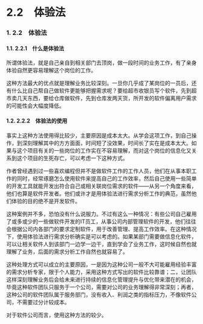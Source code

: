 # 2.2　体验法

### 1. 2.2　体验法 <a id="2_2&#x3000;&#x4F53;&#x9A8C;&#x6CD5;"></a>

#### 1.1. 2.2.1　什么是体验法 <a id="2_2_1&#x3000;&#x4EC0;&#x4E48;&#x662F;&#x4F53;&#x9A8C;&#x6CD5;"></a>

所谓体验法，就是自己亲自到相关部门去顶岗，做一段时间的业务工作，有了亲身体验自然更容易理解这个岗位的工作。

这种方法最大的优点就是理解业务比较深刻。一旦你几乎成了某岗位的一员后，还有什么比自己帮自己做软件更能够把握需求呢？要给超市收银员写个软件，先到超市卖几天东西，要给仓库做软件，先到仓库发两天货，所开发的软件偏离用户需求的可能性会大幅度降低。

#### 1.2. 2.2.2　体验法的使用 <a id="2_2_2&#x3000;&#x4F53;&#x9A8C;&#x6CD5;&#x7684;&#x4F7F;&#x7528;"></a>

事实上这种方法使用得比较少，主要原因是成本太大。从学会这项工作，到自己操作，到深刻理解其中的方方面面，时间短了没效果，时间长了实在是成本太大。如果与这个项目有关的一些岗位的工作实在不容易理解，而对这个岗位的信息化又关系到这个项目的生死存亡，可以考虑一下这种方式。

作者曾经遇到过一些喜欢编程但并不是做软件工作的工作人员，他们在从事本职工作的同时，经常琢磨怎么使用软件来提高自己的工作效率，然后自己使用一些简单的开发工具就能开发出符合自己或相关联岗位需求的软件——从另一个角度来看，他们也算是软件开发者。他们或许才是用体验法进行需求分析工作的典范，虽然他们体验的目的绝不是开发软件。

这种案例并不多，恐怕没有什么说服力。不过有这么一种情况：有些公司自己雇用了或多或少的一些做软件开发的IT员工，从事公司内部管理软件的开发，他们往往会根据公司内各部门的要求定制软件，用于改善管理、提高工作效率。在这种情况下，使用体验法进行需求分析确实是可以考虑的。如果某部门需要做信息化软件，可以让相关软件人到该部门一边学一边干，直到学会了业务工作，这时候自然也就理解了业务，后面的需求分析工作自然也就容易了。

这种处理方式可以成立的主要原因，一是因为这种公司一般不大可能雇用经验丰富的需求分析专家，限于个人能力，采用这种方式写出的软件比较靠谱；二，让团队这样深刻理解业务后会给未来进行持续的信息化管理提升与优化带来潜在的机会，毕竟这种软件团队只服务于一个公司，需要对公司的业务理解得非常深刻；再者，这种公司的软件团队属于服务部门，没有收入、利润之类的指标压力，不像软件公司，不需要过分计较成本。

对于软件公司而言，使用这种方法的较少。

